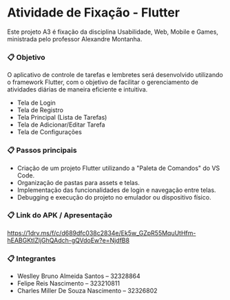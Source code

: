 # Atividade de Fixação - Flutter


Este projeto A3 é fixação da disciplina Usabilidade, Web, Mobile e Games, ministrada pelo professor Alexandre Montanha. 


### 📋 Objetivo

O aplicativo de controle de tarefas e lembretes será desenvolvido utilizando 
o framework Flutter, com o objetivo de facilitar o gerenciamento de atividades diárias de 
maneira eficiente e intuitiva.


* Tela de Login
* Tela de Registro
* Tela Principal (Lista de Tarefas)
* Tela de Adicionar/Editar Tarefa
* Tela de Configurações


### 📋 Passos principais


* Criação de um projeto Flutter utilizando a "Paleta de Comandos" do VS Code.
* Organização de pastas para assets e telas.
* Implementação das funcionalidades de login e navegação entre telas.
* Debugging e execução do projeto no emulador ou dispositivo físico.

### 📋 Link do APK / Apresentação

https://1drv.ms/f/c/d689dfc038c2834e/Ek5w_GZpR55MquUtHfm-hEABGKtIZljGhQAdch-gQVdoEw?e=NjdfB8

### 📋 Integrantes

* Weslley Bruno Almeida Santos – 32328864
* Felipe Reis Nascimento – 323210811
* Charles Miller De Souza Nascimento – 32326802
